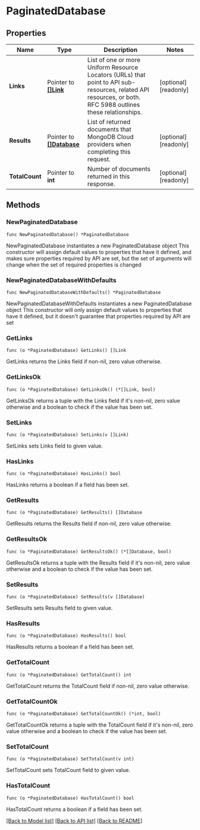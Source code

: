 # PaginatedDatabase

## Properties

Name | Type | Description | Notes
------------ | ------------- | ------------- | -------------
**Links** | Pointer to [**[]Link**](Link.md) | List of one or more Uniform Resource Locators (URLs) that point to API sub-resources, related API resources, or both. RFC 5988 outlines these relationships. | [optional] [readonly] 
**Results** | Pointer to [**[]Database**](Database.md) | List of returned documents that MongoDB Cloud providers when completing this request. | [optional] [readonly] 
**TotalCount** | Pointer to **int** | Number of documents returned in this response. | [optional] [readonly] 

## Methods

### NewPaginatedDatabase

`func NewPaginatedDatabase() *PaginatedDatabase`

NewPaginatedDatabase instantiates a new PaginatedDatabase object
This constructor will assign default values to properties that have it defined,
and makes sure properties required by API are set, but the set of arguments
will change when the set of required properties is changed

### NewPaginatedDatabaseWithDefaults

`func NewPaginatedDatabaseWithDefaults() *PaginatedDatabase`

NewPaginatedDatabaseWithDefaults instantiates a new PaginatedDatabase object
This constructor will only assign default values to properties that have it defined,
but it doesn't guarantee that properties required by API are set

### GetLinks

`func (o *PaginatedDatabase) GetLinks() []Link`

GetLinks returns the Links field if non-nil, zero value otherwise.

### GetLinksOk

`func (o *PaginatedDatabase) GetLinksOk() (*[]Link, bool)`

GetLinksOk returns a tuple with the Links field if it's non-nil, zero value otherwise
and a boolean to check if the value has been set.

### SetLinks

`func (o *PaginatedDatabase) SetLinks(v []Link)`

SetLinks sets Links field to given value.

### HasLinks

`func (o *PaginatedDatabase) HasLinks() bool`

HasLinks returns a boolean if a field has been set.

### GetResults

`func (o *PaginatedDatabase) GetResults() []Database`

GetResults returns the Results field if non-nil, zero value otherwise.

### GetResultsOk

`func (o *PaginatedDatabase) GetResultsOk() (*[]Database, bool)`

GetResultsOk returns a tuple with the Results field if it's non-nil, zero value otherwise
and a boolean to check if the value has been set.

### SetResults

`func (o *PaginatedDatabase) SetResults(v []Database)`

SetResults sets Results field to given value.

### HasResults

`func (o *PaginatedDatabase) HasResults() bool`

HasResults returns a boolean if a field has been set.

### GetTotalCount

`func (o *PaginatedDatabase) GetTotalCount() int`

GetTotalCount returns the TotalCount field if non-nil, zero value otherwise.

### GetTotalCountOk

`func (o *PaginatedDatabase) GetTotalCountOk() (*int, bool)`

GetTotalCountOk returns a tuple with the TotalCount field if it's non-nil, zero value otherwise
and a boolean to check if the value has been set.

### SetTotalCount

`func (o *PaginatedDatabase) SetTotalCount(v int)`

SetTotalCount sets TotalCount field to given value.

### HasTotalCount

`func (o *PaginatedDatabase) HasTotalCount() bool`

HasTotalCount returns a boolean if a field has been set.


[[Back to Model list]](../README.md#documentation-for-models) [[Back to API list]](../README.md#documentation-for-api-endpoints) [[Back to README]](../README.md)


